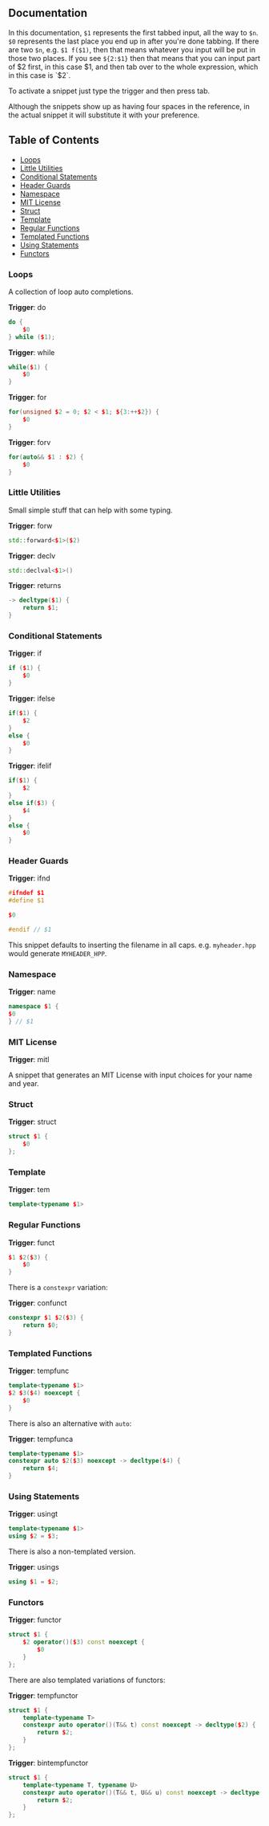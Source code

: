 ## Documentation

In this documentation, `$1` represents the first tabbed input, all the way to `$n`. `$0` represents the last place you end up in after you're done tabbing. If there are two `$n`, e.g. `$1 f($1)`, then that means whatever you input will be put in those two places. If you see `${2:$1}` then that means that you can input part of $2 first, in this case $1, and then tab over to the whole expression, which in this case is `$2`.

To activate a snippet just type the trigger and then press tab.

Although the snippets show up as having four spaces in the reference, in the actual snippet it will substitute it with
your preference.

## Table of Contents

- [Loops](#loops)
- [Little Utilities](#little-utilities)
- [Conditional Statements](#conditional-statements)
- [Header Guards](#header-guards)
- [Namespace](#namespace)
- [MIT License](#mit-license)
- [Struct](#struct)
- [Template](#template)
- [Regular Functions](#regular-functions)
- [Templated Functions](#templated-functions)
- [Using Statements](#using-statements)
- [Functors](#functors)

### Loops

A collection of loop auto completions.

**Trigger**: do

```cpp
do {
    $0
} while ($1);
```

**Trigger**: while

```cpp
while($1) {
    $0
}
```

**Trigger**: for

```cpp
for(unsigned $2 = 0; $2 < $1; ${3:++$2}) {
    $0
}
```

**Trigger**: forv

```cpp
for(auto&& $1 : $2) {
    $0
}
```

### Little Utilities

Small simple stuff that can help with some typing.

**Trigger**: forw

```cpp
std::forward<$1>($2)
```

**Trigger**: declv

```cpp
std::declval<$1>()
```

**Trigger**: returns

```cpp
-> decltype($1) {
    return $1;
}
```

### Conditional Statements

**Trigger**: if

```cpp
if ($1) {
    $0
}
```

**Trigger**: ifelse

```cpp
if($1) {
    $2
}
else {
    $0
}
```

**Trigger**: ifelif

```cpp
if($1) {
    $2
}
else if($3) {
    $4
}
else {
    $0
}
```

### Header Guards

**Trigger**: ifnd

```cpp
#ifndef $1
#define $1

$0

#endif // $1
```

This snippet defaults to inserting the filename in all caps. e.g. `myheader.hpp` would generate `MYHEADER_HPP`.

### Namespace

**Trigger**: name

```cpp
namespace $1 {
$0
} // $1
```

### MIT License

**Trigger**: mitl

A snippet that generates an MIT License with input choices for your name and year.

### Struct

**Trigger**: struct

```cpp
struct $1 {
    $0
};
```

### Template

**Trigger**: tem

```cpp
template<typename $1>
```

### Regular Functions

**Trigger**: funct

```cpp
$1 $2($3) {
    $0
}
```

There is a `constexpr` variation:

**Trigger**: confunct

```cpp
constexpr $1 $2($3) {
    return $0;
}
```

### Templated Functions

**Trigger**: tempfunc

```cpp
template<typename $1>
$2 $3($4) noexcept {
    $0
}
```

There is also an alternative with `auto`:

**Trigger**: tempfunca

```cpp
template<typename $1>
constexpr auto $2($3) noexcept -> decltype($4) {
    return $4;
}
```

### Using Statements

**Trigger**: usingt

```cpp
template<typename $1>
using $2 = $3;
```

There is also a non-templated version.

**Trigger**: usings

```cpp
using $1 = $2;
```


### Functors

**Trigger**: functor

```cpp
struct $1 {
    $2 operator()($3) const noexcept {
        $0
    }
};
```

There are also templated variations of functors:

**Trigger**: tempfunctor

```cpp
struct $1 {
    template<typename T>
    constexpr auto operator()(T&& t) const noexcept -> decltype($2) {
        return $2;
    }
};
```

**Trigger**: bintempfunctor

```cpp
struct $1 {
    template<typename T, typename U>
    constexpr auto operator()(T&& t, U&& u) const noexcept -> decltype($2) {
        return $2;
    }
};
```
